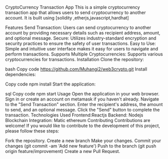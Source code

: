 CryptoCurrency Transaction App
This is a simple cryptocurrency transaction app that allows users to send cryptocurrency to another account. It is built using [solidity ,etherjs,javascript,hardhat]

Features
Send Transaction: Users can send cryptocurrency to another account by providing necessary details such as recipient address, amount, and optional message.
Secure: Utilizes industry-standard encryption and security practices to ensure the safety of user transactions.
Easy to Use: Simple and intuitive user interface makes it easy for users to navigate and perform transactions.
Supports Multiple Cryptocurrencies: Supports various cryptocurrencies for transactions.
Installation
Clone the repository:

bash
Copy code
https://github.com/Muhangi2/web3crypto.git
Install dependencies:

Copy code
npm install
Start the application:

sql
Copy code
npm start
Usage
Open the application in your web browser.
Sign in or create an account on metamask if you haven't already.
Navigate to the "Send Transaction" section.
Enter the recipient's address, the amount to send, and an optional message.
Click the "Send" button to complete the transaction.
Technologies Used
Frontend:Reactjs
Backend: Nodejs
Blockchain Integration: Matic ethereum
Contributing
Contributions are welcome! If you would like to contribute to the development of this project, please follow these steps:

Fork the repository.
Create a new branch 
Make your changes.
Commit your changes (git commit -am 'Add new feature')
Push to the branch (git push origin feature/improvement)
Create a new Pull Request.
